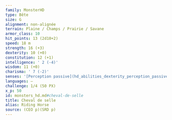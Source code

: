 ```yaml
---
family: MonsterHD
type: Bête
size: G
alignment: non-alignée
terrain: Plaine / Champs / Prairie / Savane
armor_class: 10
hit_points: 13 (2d10+2)
speed: 18 m
strength: 16 (+3)
dexterity: 10 (+0)
constitution: 12 (+1)
intelligence: ' 2 (-4)'
wisdom: 11 (+0)
charisma: ' 7 (-2)'
senses: '[Perception passive](hd_abilities_dexterity_perception_passive.md) 10'
languages: —
challenge: 1/4 (50 PX)
x_p: 50
id: monsters_hd.md#cheval-de-selle
title: Cheval de selle
alias: Riding Horse
source: (CEO p)(SRD p)
---
```


